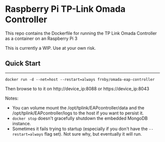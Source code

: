 # Raspberry Pi TP-Link Omada Controller
This repo contains the Dockerfile for running the TP Link Omada Controller as a container on an Raspberry Pi 3

This is currently a WIP. Use at your own risk.

## Quick Start
-----------

```
docker run -d --net=host --restart=always frnby/omada-eap-controller
```

Then browse to to it on http://device_ip:8088 or https://device_ip:8043

Notes:
* You can volume mount the /opt/tplink/EAPcontroller/data and the /opt/tplink/EAPcontroller/logs to the host if you want to persist it.
* `docker stop` doesn't gracefully shutdown the embedded MongoDB instance.
* Sometimes it fails trying to startup (especially if you don't have the `--restart=always` flag set). Not sure why, but eventually it will run.
